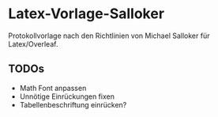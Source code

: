 # Latex-Vorlage-Salloker
Protokollvorlage nach den Richtlinien von Michael Salloker für Latex/Overleaf.

## TODOs
- Math Font anpassen
- Unnötige Einrückungen fixen
- Tabellenbeschriftung einrücken?
